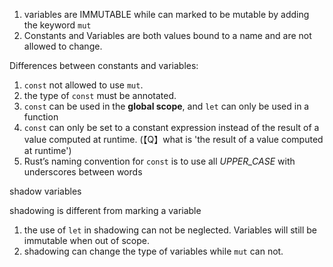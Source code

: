 1. variables are IMMUTABLE while can marked to be mutable by adding the keyword `mut`
2. Constants and Variables are both values bound to a name and are not allowed to change.

Differences between constants and variables:

1. `const` not allowed to use `mut`.
2. the type of `const` must be annotated.
3. `const` can be used in the **global scope**, and `let` can only be used in a function
4. `const` can only be set to a constant expression instead of the result of a value computed at runtime. (【Q】what is 'the result of a value computed at runtime')
5. Rust’s naming convention for `const` is to use all _UPPER_CASE_ with underscores between words

shadow variables

shadowing is different from marking a variable

1. the use of `let` in shadowing can not be neglected. Variables will still be immutable when out of scope.
2. shadowing can change the type of variables while `mut` can not.
